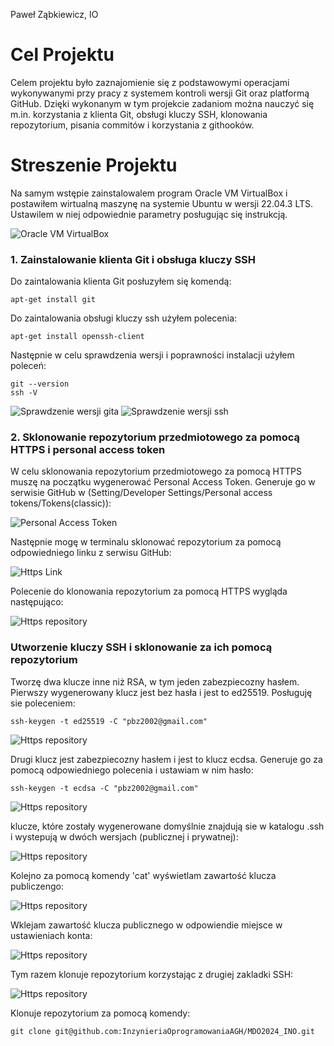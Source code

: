 Paweł Ząbkiewicz, IO

# Cel Projektu

Celem projektu było zaznajomienie się z podstawowymi operacjami wykonywanymi przy pracy z systemem kontroli wersji Git oraz platformą GitHub. Dzięki wykonanym w tym projekcie zadaniom można nauczyć się m.in. korzystania z klienta Git, obsługi kluczy SSH, klonowania repozytorium, pisania commitów i korzystania z githooków.

# Streszenie Projektu

Na samym wstępie zainstalowalem program Oracle VM VirtualBox i postawiłem wirtualną maszynę na systemie Ubuntu w wersji 22.04.3 LTS. Ustawilem w niej odpowiednie parametry posługując się instrukcją. 

![Oracle VM VirtualBox](screenshots/1.png)


### 1. Zainstalowanie klienta Git i obsługa kluczy SSH

Do zaintalowania klienta Git posłuzyłem się komendą:

    apt-get install git

Do zaintalowania obsługi kluczy ssh użyłem polecenia: 

    apt-get install openssh-client

Następnie w celu sprawdzenia wersji i poprawności instalacji użyłem poleceń: 

    git --version 
    ssh -V

![Sprawdzenie wersji gita](screenshots/2.png)
![Sprawdzenie wersji ssh](screenshots/3.png)

### 2. Sklonowanie repozytorium przedmiotowego za pomocą HTTPS i personal access token

W celu sklonowania repozytorium przedmiotowego za pomocą HTTPS muszę na początku wygenerować Personal Access Token. 
Generuje go w serwisie GitHub w (Setting/Developer Settings/Personal access tokens/Tokens(classic)):

![Personal Access Token](screenshots/4.png)

Następnie mogę w terminalu sklonować repozytorium za pomocą odpowiedniego linku z serwisu GitHub: 

![Https Link](screenshots/5.png)

Polecenie do klonowania repozytorium za pomocą HTTPS wygląda następująco: 

![Https repository](screenshots/6.png)

### Utworzenie kluczy SSH i sklonowanie za ich pomocą repozytorium

Tworzę dwa klucze inne niż RSA, w tym jeden zabezpiecozny hasłem. 
Pierwszy wygenerowany klucz jest bez hasła i jest to ed25519. Posługuję sie poleceniem: 

    ssh-keygen -t ed25519 -C "pbz2002@gmail.com"

![Https repository](screenshots/7.png)

Drugi klucz jest zabezpiecozny hasłem i jest to klucz ecdsa. Generuje go za pomocą odpowiedniego polecenia i ustawiam w nim hasło: 

    ssh-keygen -t ecdsa -C "pbz2002@gmail.com"

![Https repository](screenshots/8.png)

klucze, które zostały wygenerowane domyślnie znajdują sie w katalogu .ssh i wystepują w dwóch wersjach (publicznej i prywatnej):

![Https repository](screenshots/9.png)

Kolejno za pomocą komendy 'cat' wyświetlam zawartość klucza publiczengo: 

![Https repository](screenshots/10.png)

Wklejam zawartość klucza publicznego w odpowiendie miejsce w ustawieniach konta: 

![Https repository](screenshots/11.png)

Tym razem klonuje repozytorium korzystając z drugiej zakladki SSH: 

![Https repository](screenshots/12.png)

Klonuje repozytorium za pomocą komendy: 

    git clone git@github.com:InzynieriaOprogramowaniaAGH/MDO2024_INO.git




